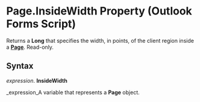 
# Page.InsideWidth Property (Outlook Forms Script)

Returns a  **Long** that specifies the width, in points, of the client region inside a **[Page](836941c3-c768-151a-65a5-41c71493033a.md)**. Read-only.


## Syntax

 _expression_. **InsideWidth**

 _expression_A variable that represents a  **Page** object.

